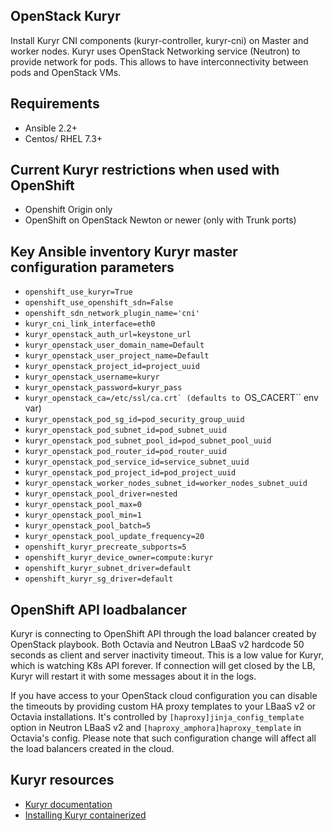 ## OpenStack Kuryr

Install Kuryr CNI components (kuryr-controller, kuryr-cni) on Master and worker
nodes. Kuryr uses OpenStack Networking service (Neutron) to provide network for
pods. This allows to have interconnectivity between pods and OpenStack VMs.

## Requirements

* Ansible 2.2+
* Centos/ RHEL 7.3+

## Current Kuryr restrictions when used with OpenShift

* Openshift Origin only
* OpenShift on OpenStack Newton or newer (only with Trunk ports)

## Key Ansible inventory Kuryr master configuration parameters

* ``openshift_use_kuryr=True``
* ``openshift_use_openshift_sdn=False``
* ``openshift_sdn_network_plugin_name='cni'``
* ``kuryr_cni_link_interface=eth0``
* ``kuryr_openstack_auth_url=keystone_url``
* ``kuryr_openstack_user_domain_name=Default``
* ``kuryr_openstack_user_project_name=Default``
* ``kuryr_openstack_project_id=project_uuid``
* ``kuryr_openstack_username=kuryr``
* ``kuryr_openstack_password=kuryr_pass``
* ``kuryr_openstack_ca=/etc/ssl/ca.crt` (defaults to ``OS_CACERT`` env var)
* ``kuryr_openstack_pod_sg_id=pod_security_group_uuid``
* ``kuryr_openstack_pod_subnet_id=pod_subnet_uuid``
* ``kuryr_openstack_pod_subnet_pool_id=pod_subnet_pool_uuid``
* ``kuryr_openstack_pod_router_id=pod_router_uuid``
* ``kuryr_openstack_pod_service_id=service_subnet_uuid``
* ``kuryr_openstack_pod_project_id=pod_project_uuid``
* ``kuryr_openstack_worker_nodes_subnet_id=worker_nodes_subnet_uuid``
* ``kuryr_openstack_pool_driver=nested``
* ``kuryr_openstack_pool_max=0``
* ``kuryr_openstack_pool_min=1``
* ``kuryr_openstack_pool_batch=5``
* ``kuryr_openstack_pool_update_frequency=20``
* ``openshift_kuryr_precreate_subports=5``
* ``openshift_kuryr_device_owner=compute:kuryr``
* ``openshift_kuryr_subnet_driver=default``
* ``openshift_kuryr_sg_driver=default``

## OpenShift API loadbalancer

Kuryr is connecting to OpenShift API through the load balancer created by
OpenStack playbook. Both Octavia and Neutron LBaaS v2 hardcode 50 seconds as
client and server inactivity timeout. This is a low value for Kuryr, which is
watching K8s API forever. If connection will get closed by the LB, Kuryr will
restart it with some messages about it in the logs.

If you have access to your OpenStack cloud configuration you can disable the
timeouts by providing custom HA proxy templates to your LBaaS v2 or Octavia
installations. It's controlled by ``[haproxy]jinja_config_template`` option in
Neutron LBaaS v2 and ``[haproxy_amphora]haproxy_template`` in Octavia's config.
Please note that such configuration change will affect all the load balancers
created in the cloud.

## Kuryr resources

* [Kuryr documentation](https://docs.openstack.org/kuryr-kubernetes/latest/)
* [Installing Kuryr containerized](https://docs.openstack.org/kuryr-kubernetes/latest/installation/containerized.html)
